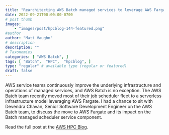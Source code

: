 ```yaml
---
title: "Rearchitecting AWS Batch managed services to leverage AWS Fargate"
date: 2022-09-21T00:00:00-0700
# post thumb
images:
    - "images/post/hpcblog-144-featured.png"
#author
author: "Matt Vaughn"
# description
description: ""
# Taxonomies
categories: [ "AWS Batch", ]
tags: [ "Batch",  "HPC",  "hpcblog", ]
type: "regular" # available type (regular or featured)
draft: false
---
```


AWS service teams continuously improve the underlying infrastructure and operations of managed services, and AWS Batch is no exception. The AWS Batch team recently moved most of their job scheduler fleet to a serverless infrastructure model leveraging AWS Fargate. I had a chance to sit with Devendra Chavan, Senior Software Development Engineer on the AWS Batch team, to discuss the move to AWS Fargate and its impact on the Batch managed scheduler service component.

Read the full post at the [AWS HPC Blog](https://aws.amazon.com/blogs/hpc/rearchitecting-aws-batch-managed-services-to-leverage-aws-fargate/).
